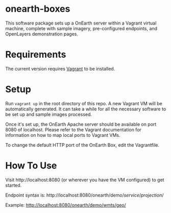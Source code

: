 onearth-boxes
================
This software package sets up a OnEarth server within a Vagrant virtual machine, complete with sample imagery, pre-configured endpoints, and OpenLayers demonstration pages.

Requirements
=======
The current version requires [Vagrant](https://www.vagrantup.com/) to be installed.

Setup
======
Run `vagrant up` in the root directory of this repo. A new Vagrant VM will be automatically generated. It can take a while for all the necessary software to be set up and sample images processed.

Once it's set up, the OnEarth Apache server should be available on port 8080 of localhost. Please refer to the Vagrant documentation for information on how to map local ports to Vagrant VMs.

To change the default HTTP port of the OnEarth Box, edit the Vagrantfile.

How To Use
====
Visit http://localhost:8080 (or wherever you have the VM configured) to get started.

Endpoint syntax is: http://localhost:8080/onearth/demo/*service*/*projection*/

Example: [http://localhost:8080/onearth/demo/wmts/geo/](http://localhost:8080/onearth/demo/wmts/geo/)
